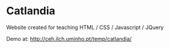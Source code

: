 # Catlandia

Website created for teaching HTML / CSS / Javascript / JQuery

Demo at: http://ceh.ilch.uminho.pt/temp/catlandia/


